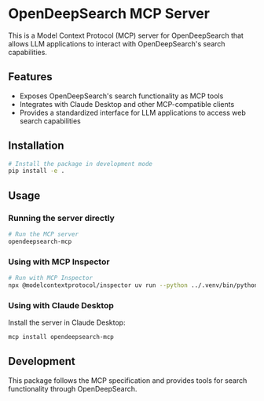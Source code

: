 # OpenDeepSearch MCP Server

This is a Model Context Protocol (MCP) server for OpenDeepSearch that allows LLM applications to interact with OpenDeepSearch's search capabilities.

## Features

- Exposes OpenDeepSearch's search functionality as MCP tools
- Integrates with Claude Desktop and other MCP-compatible clients
- Provides a standardized interface for LLM applications to access web search capabilities

## Installation

```bash
# Install the package in development mode
pip install -e .
```

## Usage

### Running the server directly

```bash
# Run the MCP server
opendeepsearch-mcp
```

### Using with MCP Inspector

```bash
# Run with MCP Inspector
npx @modelcontextprotocol/inspector uv run --python ../.venv/bin/python opendeepsearch-mcp --active
```

### Using with Claude Desktop

Install the server in Claude Desktop:

```bash
mcp install opendeepsearch-mcp
```

## Development

This package follows the MCP specification and provides tools for search functionality through OpenDeepSearch.
